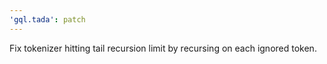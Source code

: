 ```yaml
---
'gql.tada': patch
---
```


Fix tokenizer hitting tail recursion limit by recursing on each ignored token.
